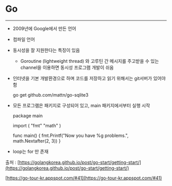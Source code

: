 # Go

---

- 2009년에 Google에서 만든 언어
- 컴파일 언어
- 동시성을 잘 지원한다는 특징이 있음
    - Goroutine (lightweight thread) 와 고루틴 간 메시지를 주고받을 수 있는 channel을 이용하면 동시성 프로그램 개발이 쉬움
- 인터넷을 기본 개발환경으로 하며 코드를 저장하고 읽기 위해서는 git서버가 있어야 함

    go get github.com/mattn/go-sqlite3

- 모든 프로그램은 패키지로 구성되어 있고, main 패키지에서부터 실행 시작

    package main
    
    import (
        "fmt"
        "math"
    )
    
    func main() {
        fmt.Printf("Now you have %g problems.",
            math.Nextafter(2, 3))
    }

- loop는 for 만 존재

출처 : [https://golangkorea.github.io/post/go-start/getting-start/](https://golangkorea.github.io/post/go-start/getting-start/)

[https://go-tour-kr.appspot.com/#41](https://go-tour-kr.appspot.com/#41)
